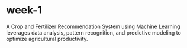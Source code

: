# week-1
A Crop and Fertilizer Recommendation System using Machine Learning leverages data analysis, pattern recognition, and predictive modeling to optimize agricultural productivity.

